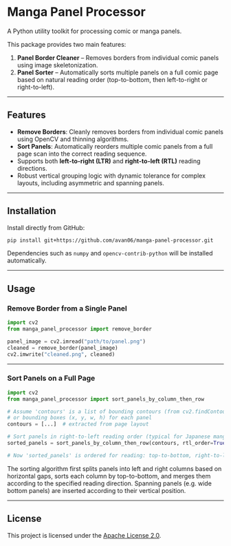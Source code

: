 ﻿# Manga Panel Processor

A Python utility toolkit for processing comic or manga panels.

This package provides two main features:

1. **Panel Border Cleaner** – Removes borders from individual comic panels using image skeletonization.
2. **Panel Sorter** – Automatically sorts multiple panels on a full comic page based on natural reading order (top-to-bottom, then left-to-right or right-to-left).

---

## Features

- **Remove Borders**: Cleanly removes borders from individual comic panels using OpenCV and thinning algorithms.
- **Sort Panels**: Automatically reorders multiple comic panels from a full page scan into the correct reading sequence.
- Supports both **left-to-right (LTR)** and **right-to-left (RTL)** reading directions.
- Robust vertical grouping logic with dynamic tolerance for complex layouts, including asymmetric and spanning panels.

---

## Installation

Install directly from GitHub:

```bash
pip install git+https://github.com/avan06/manga-panel-processor.git
```

Dependencies such as `numpy` and `opencv-contrib-python` will be installed automatically.

---

## Usage

### Remove Border from a Single Panel

```python
import cv2
from manga_panel_processor import remove_border

panel_image = cv2.imread("path/to/panel.png")
cleaned = remove_border(panel_image)
cv2.imwrite("cleaned.png", cleaned)
```

---

### Sort Panels on a Full Page

```python
import cv2
from manga_panel_processor import sort_panels_by_column_then_row

# Assume 'contours' is a list of bounding contours (from cv2.findContours)
# or bounding boxes (x, y, w, h) for each panel
contours = [...]  # extracted from page layout

# Sort panels in right-to-left reading order (typical for Japanese manga)
sorted_panels = sort_panels_by_column_then_row(contours, rtl_order=True)

# Now 'sorted_panels' is ordered for reading: top-to-bottom, right-to-left
```

The sorting algorithm first splits panels into left and right columns based on horizontal gaps, sorts each column by top-to-bottom, and merges them according to the specified reading direction. Spanning panels (e.g. wide bottom panels) are inserted according to their vertical position.

---

## License

This project is licensed under the [Apache License 2.0](LICENSE).
